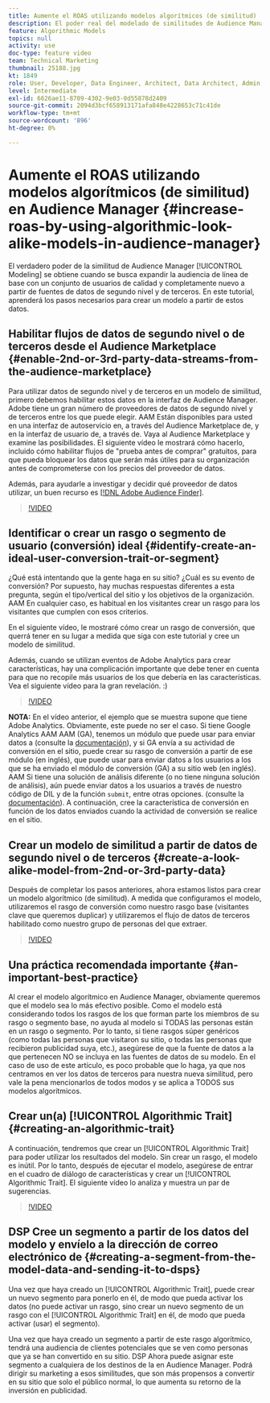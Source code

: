 ```yaml
---
title: Aumente el ROAS utilizando modelos algorítmicos (de similitud)
description: El poder real del modelado de similitudes de Audience Manager se produce cuando busca expandir la audiencia de línea de base con un conjunto de usuarios nuevo y de calidad a partir de fuentes de datos de segundo y tercer nivel. En este tutorial, aprenda los pasos para crear un modelo a partir de estos datos.
feature: Algorithmic Models
topics: null
activity: use
doc-type: feature video
team: Technical Marketing
thumbnail: 25188.jpg
kt: 1849
role: User, Developer, Data Engineer, Architect, Data Architect, Admin, Leader
level: Intermediate
exl-id: 6626ae11-8709-4302-9e03-0d55878d2409
source-git-commit: 2094d3bcf658913171afa848e4228653c71c41de
workflow-type: tm+mt
source-wordcount: '896'
ht-degree: 0%

---
```


# Aumente el ROAS utilizando modelos algorítmicos (de similitud) en Audience Manager {#increase-roas-by-using-algorithmic-look-alike-models-in-audience-manager}

El verdadero poder de la similitud de Audience Manager [!UICONTROL Modeling] se obtiene cuando se busca expandir la audiencia de línea de base con un conjunto de usuarios de calidad y completamente nuevo a partir de fuentes de datos de segundo nivel y de terceros. En este tutorial, aprenderá los pasos necesarios para crear un modelo a partir de estos datos.

## Habilitar flujos de datos de segundo nivel o de terceros desde el Audience Marketplace {#enable-2nd-or-3rd-party-data-streams-from-the-audience-marketplace}

Para utilizar datos de segundo nivel y de terceros en un modelo de similitud, primero debemos habilitar estos datos en la interfaz de Audience Manager. Adobe tiene un gran número de proveedores de datos de segundo nivel y de terceros entre los que puede elegir. AAM Están disponibles para usted en una interfaz de autoservicio en, a través del Audience Marketplace de, y en la interfaz de usuario de, a través de. Vaya al Audience Marketplace y examine las posibilidades. El siguiente vídeo le mostrará cómo hacerlo, incluido cómo habilitar flujos de &quot;prueba antes de comprar&quot; gratuitos, para que pueda bloquear los datos que serán más útiles para su organización antes de comprometerse con los precios del proveedor de datos.

Además, para ayudarle a investigar y decidir qué proveedor de datos utilizar, un buen recurso es [[!DNL Adobe Audience Finder]](https://www.adobe-audience-finder.com/).

>[!VIDEO](https://video.tv.adobe.com/v/30106/?quality=12&captions=spa)

## Identificar o crear un rasgo o segmento de usuario (conversión) ideal {#identify-create-an-ideal-user-conversion-trait-or-segment}

¿Qué está intentando que la gente haga en su sitio? ¿Cuál es su evento de conversión? Por supuesto, hay muchas respuestas diferentes a esta pregunta, según el tipo/vertical del sitio y los objetivos de la organización. AAM En cualquier caso, es habitual en los visitantes crear un rasgo para los visitantes que cumplen con esos criterios.

En el siguiente vídeo, le mostraré cómo crear un rasgo de conversión, que querrá tener en su lugar a medida que siga con este tutorial y cree un modelo de similitud.

Además, cuando se utilizan eventos de Adobe Analytics para crear características, hay una complicación importante que debe tener en cuenta para que no recopile más usuarios de los que debería en las características. Vea el siguiente vídeo para la gran revelación. :)

>[!VIDEO](https://video.tv.adobe.com/v/328096/?quality=12&captions=spa)

**NOTA:** En el vídeo anterior, el ejemplo que se muestra supone que tiene Adobe Analytics. Obviamente, este puede no ser el caso. Si tiene Google Analytics AAM AAM (GA), tenemos un módulo que puede usar para enviar datos a (consulte la [documentación](https://experienceleague.adobe.com/docs/audience-manager/user-guide/dil-api/dil-modules.html?lang=es)), y si GA envía a su actividad de conversión en el sitio, puede crear su rasgo de conversión a partir de ese módulo (en inglés), que puede usar para enviar datos a los usuarios a los que se ha enviado el módulo de conversión (GA) a su sitio web (en inglés). AAM Si tiene una solución de análisis diferente (o no tiene ninguna solución de análisis), aún puede enviar datos a los usuarios a través de nuestro código de DIL y de la función `submit`, entre otras opciones. (consulte la [documentación](https://experienceleague.adobe.com/docs/audience-manager/user-guide/dil-api/dil-overview.html?lang=es)). A continuación, cree la característica de conversión en función de los datos enviados cuando la actividad de conversión se realice en el sitio.

## Crear un modelo de similitud a partir de datos de segundo nivel o de terceros {#create-a-look-alike-model-from-2nd-or-3rd-party-data}

Después de completar los pasos anteriores, ahora estamos listos para crear un modelo algorítmico (de similitud). A medida que configuramos el modelo, utilizaremos el rasgo de conversión como nuestro rasgo base (visitantes clave que queremos duplicar) y utilizaremos el flujo de datos de terceros habilitado como nuestro grupo de personas del que extraer.

>[!VIDEO](https://video.tv.adobe.com/v/30105/?quality-12&captions=spa)

## Una práctica recomendada importante {#an-important-best-practice}

Al crear el modelo algorítmico en Audience Manager, obviamente queremos que el modelo sea lo más efectivo posible. Como el modelo está considerando todos los rasgos de los que forman parte los miembros de su rasgo o segmento base, no ayuda al modelo si TODAS las personas están en un rasgo o segmento. Por lo tanto, si tiene rasgos súper genéricos (como todas las personas que visitaron su sitio, o todas las personas que recibieron publicidad suya, etc.), asegúrese de que la fuente de datos a la que pertenecen NO se incluya en las fuentes de datos de su modelo. En el caso de uso de este artículo, es poco probable que lo haga, ya que nos centramos en ver los datos de terceros para nuestra nueva similitud, pero vale la pena mencionarlos de todos modos y se aplica a TODOS sus modelos algorítmicos.

## Crear un(a) [!UICONTROL Algorithmic Trait] {#creating-an-algorithmic-trait}

A continuación, tendremos que crear un [!UICONTROL Algorithmic Trait] para poder utilizar los resultados del modelo. Sin crear un rasgo, el modelo es inútil. Por lo tanto, después de ejecutar el modelo, asegúrese de entrar en el cuadro de diálogo de características y crear un [!UICONTROL Algorithmic Trait]. El siguiente vídeo lo analiza y muestra un par de sugerencias.

>[!VIDEO](https://video.tv.adobe.com/v/30104/?quality=12&captions=spa)

## DSP Cree un segmento a partir de los datos del modelo y envíelo a la dirección de correo electrónico de {#creating-a-segment-from-the-model-data-and-sending-it-to-dsps}

Una vez que haya creado un [!UICONTROL Algorithmic Trait], puede crear un nuevo segmento para ponerlo en él, de modo que pueda activar los datos (no puede activar un rasgo, sino crear un nuevo segmento de un rasgo con el [!UICONTROL Algorithmic Trait] en él, de modo que pueda activar (usar) el segmento).

Una vez que haya creado un segmento a partir de este rasgo algorítmico, tendrá una audiencia de clientes potenciales que se ven como personas que ya se han convertido en su sitio. DSP Ahora puede asignar este segmento a cualquiera de los destinos de la en Audience Manager. Podrá dirigir su marketing a esos similitudes, que son más propensos a convertir en su sitio que solo el público normal, lo que aumenta su retorno de la inversión en publicidad.

